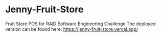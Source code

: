# Jenny-Fruit-Store
 Fruit Store POS for RAiD Software Engineering Challenge
 The deployed version can be found here: https://jenny-fruit-store.vercel.app/
